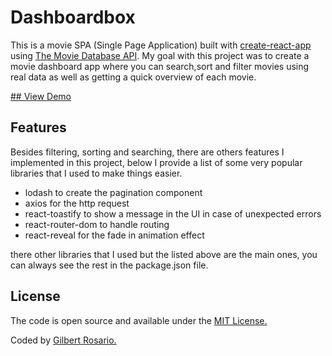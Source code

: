 # Dashboardbox

This is a movie SPA (Single Page Application) built with [create-react-app](https://github.com/facebook/create-react-app) using [The Movie Database API](https://www.themoviedb.org/documentation/api?language=en-US). My goal with this project was to create a movie dashboard app where you can search,sort and filter movies using real data as well as getting a quick overview of each movie.

[## View Demo](https://dashboardbox.netlify.com/#/)

## Features

Besides filtering, sorting and searching, there are others features I implemented in this project, below I provide a list of some very popular libraries that I used to make things easier.

- lodash to create the pagination component
- axios for the http request
- react-toastify to show a message in the UI in case of unexpected errors
- react-router-dom to handle routing
- react-reveal for the fade in animation effect

there other libraries that I used but the listed above are the main ones, you can always see the rest in the package.json file.

## License

The code is open source and available under the [MIT License.](https://opensource.org/licenses/MIT)

Coded by [Gilbert Rosario.](www.gilbertrosario.com)
